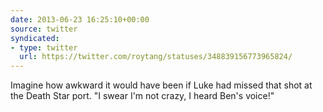 ```yaml
---
date: 2013-06-23 16:25:10+00:00
source: twitter
syndicated:
- type: twitter
  url: https://twitter.com/roytang/statuses/348839156773965824/
---
```


Imagine how awkward it would have been if Luke had missed that shot at the Death Star port. "I swear I'm not crazy, I heard Ben's voice!"